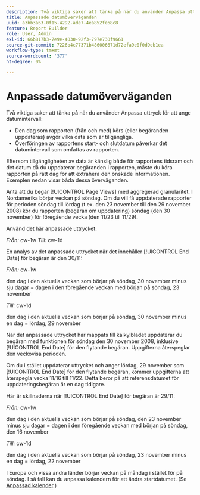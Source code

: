 ```yaml
---
description: Två viktiga saker att tänka på när du använder Anpassa uttryck för att ange datumintervall
title: Anpassade datumöverväganden
uuid: a3bb3a63-0f15-4292-ade7-4ea852fe68c8
feature: Report Builder
role: User, Admin
exl-id: 66b817b3-7e9e-4030-92f3-797e730f9661
source-git-commit: 7226b4c77371b486006671d72efa9e0f0d9eb1ea
workflow-type: tm+mt
source-wordcount: '377'
ht-degree: 0%

---
```


# Anpassade datumöverväganden

Två viktiga saker att tänka på när du använder Anpassa uttryck för att ange datumintervall:

* Den dag som rapporten (från och med) körs (eller begäranden uppdateras) avgör vilka data som är tillgängliga.
* Överföringen av rapportens start- och slutdatum påverkar det datumintervall som omfattas av rapporten.

Eftersom tillgängligheten av data är känslig både för rapportens tidsram och det datum då du uppdaterar begäranden i rapporten, måste du köra rapporten på rätt dag för att extrahera den önskade informationen. Exemplen nedan visar båda dessa överväganden.

Anta att du begär [!UICONTROL Page Views] med aggregerad granularitet. I Nordamerika börjar veckan på söndag. Om du vill få uppdaterade rapporter för perioden söndag till lördag (t.ex. den 23 november till den 29 november 2008) kör du rapporten (begäran om uppdatering) söndag (den 30 november) för föregående vecka (den 11/23 till 11/29).

Använd det här anpassade uttrycket:

*Från:* cw-1w *Till:* cw-1d

En analys av det anpassade uttrycket när det innehåller [!UICONTROL End Date] för begäran är den 30/11:

*Från:* cw-1w

den dag i den aktuella veckan som börjar på söndag, 30 november minus sju dagar = dagen i den föregående veckan med början på söndag, 23 november

*Till:* cw-1d

den dag i den aktuella veckan som börjar på söndag, 30 november minus en dag = lördag, 29 november

När det anpassade uttrycket har mappats till kalkylbladet uppdaterar du begäran med funktionen för söndag den 30 november 2008, inklusive [!UICONTROL End Date] för den flytande begäran. Uppgifterna återspeglar den veckovisa perioden.

Om du i stället uppdaterar uttrycket och anger lördag, 29 november som [!UICONTROL End Date] för den flytande begäran, kommer uppgifterna att återspegla vecka 11/16 till 11/22. Detta beror på att referensdatumet för uppdateringsbegäran är en dag tidigare.

Här är skillnaderna när [!UICONTROL End Date] för begäran är 29/11:

*Från:* cw-1w

den dag i den aktuella veckan som börjar på söndag, den 23 november minus sju dagar = dagen i den föregående veckan med början på söndag, den 16 november

*Till:* cw-1d

den dag i den aktuella veckan som börjar på söndag, 23 november minus en dag = lördag, 22 november

I Europa och vissa andra länder börjar veckan på måndag i stället för på söndag. I så fall kan du anpassa kalendern för att ändra startdatumet. (Se [Anpassad kalender](/help/analyze/report-builder/data-requests/configuring-report-dates/custom-calendar.md).)
